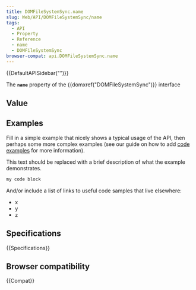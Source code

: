 ```yaml
---
title: DOMFileSystemSync.name
slug: Web/API/DOMFileSystemSync/name
tags:
  - API
  - Property
  - Reference
  - name
  - DOMFileSystemSync
browser-compat: api.DOMFileSystemSync.name
---
```

{{DefaultAPISidebar("")}}

The **`name`** property of the {{domxref("DOMFileSystemSync")}} interface 

## Value



## Examples

Fill in a simple example that nicely shows a typical usage of the API, then perhaps some more complex examples (see our guide on how to add [code examples](/en-US/docs/MDN/Contribute/Structures/Code_examples) for more information).

This text should be replaced with a brief description of what the example demonstrates.

```js
my code block
```

And/or include a list of links to useful code samples that live elsewhere:

*   x
*   y
*   z

## Specifications

{{Specifications}}

## Browser compatibility

{{Compat}}


